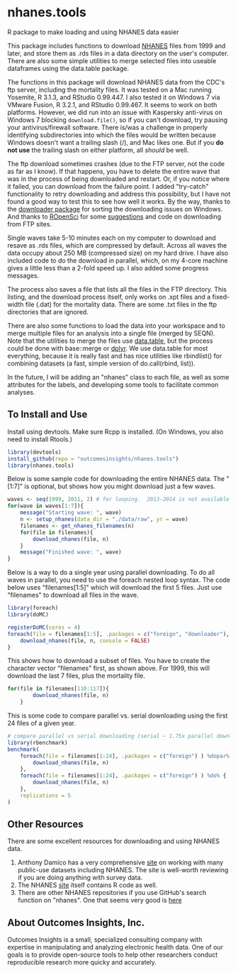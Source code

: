 # nhanes.tools
R package to make loading and using NHANES data easier

This package includes functions to download [NHANES](http://www.cdc.gov/nchs/nhanes/about_nhanes.htm) files from 1999 and later, and store them as .rds files in a data directory on the user's computer.  There are also some simple utilities to merge selected files into useable dataframes using the data.table package.  

The functions in this package will download NHANES data from the CDC's ftp server, including the mortality files.  It was tested on a Mac running Yosemite, R 3.1.3, and RStudio 0.99.447.  I also tested it on Windows 7 via VMware Fusion, R 3.2.1, and RStudio 0.99.467.  It seems to work on both platforms.  However, we did run into an issue with Kaspersky anti-virus on Windows 7 blocking `download.file()`, so if you can't download, try pausing your antivirus/firewall software.  There is/was a challenge in properly identifying subdirectories into which the files would be written because Windows doesn't want a trailing slash (/), and Mac likes one.  But if you **do not use** the trailing slash on either platform, all *should* be well.  

The ftp download sometimes crashes (due to the FTP server, not the code as far as I know).  If that happens, you have to delete the entire wave that was in the process of being downloaded and restart.  Or, if you notice where it failed, you can download from the failure point.  I added "try-catch" functionality to retry downloading and address this possibility, but I have not found a good way to test this to see how well it works.  By the way, thanks to the [downloader package](https://github.com/wch/downloader) for sorting the downloading issues on Windows.  And thanks to [ROpenSci](https://ropensci.org) for some [suggestions](https://discuss.ropensci.org/t/data-only-packages/203/4) and code on downloading from FTP sites.

Single waves take 5-10 minutes each on my computer to download and resave as .rds files, which are compressed by default.  Across all waves the data occupy about 250 MB (compressed size) on my hard drive.  I have also included code to do the download in parallel, which, on my 4-core machine gives a little less than a 2-fold speed up.  I also added some progress messages. 

The process also saves a file that lists all the files in the FTP directory.  This listing, and the download process itself, only works on .xpt files and a fixed-width file (.dat) for the mortality data.  There are some .txt files in the ftp directories that are ignored.  

There are also some functions to load the data into your workspace and to merge multiple files for an analysis into a single file (merged by SEQN).  Note that the utilities to merge the files use [data.table](https://github.com/Rdatatable/data.table), but the process could be done with base::merge or [dplyr](https://github.com/hadley/dplyr).  We use data.table for most everything, because it is really fast and has nice utilities like rbindlist() for combining datasets (a fast, simple version of do.call(rbind, list)).

In the future, I will be adding an "nhanes" class to each file, as well as some attributes for the labels, and developing some tools to facilitate common analyses.

## To Install and Use
Install using devtools. Make sure Rcpp is installed.  (On Windows, you also need to install Rtools.)

```R
library(devtools)
install_github(repo = "outcomesinsights/nhanes.tools")
library(nhanes.tools)
```
Below is some sample code for downloading the entire NHANES data.  The "[1:7]" is optional, but shows how you might download just a few waves.

```R
waves <- seq(1999, 2011, 2) # for looping.  2013-2014 is not available yet 
for(wave in waves[1:7]){
    message("Starting wave: ", wave)
    n <- setup_nhanes(data_dir = "./data/raw", yr = wave)
    filenames <- get_nhanes_filenames(n)
    for(file in filenames){
        download_nhanes(file, n)
    }
    message("Finished wave: ", wave)
}
```

Below is a way to do a single year using parallel downloading.  To do all waves in parallel, you need to use the foreach nested loop syntax.  The code below uses "filenames[1:5]" which will download the first 5 files.  Just use "filenames" to download all files in the wave.
```R
library(foreach)
library(doMC)

registerDoMC(cores = 4)
foreach(file = filenames[1:5], .packages = c("foreign", "downloader"), .combine = rbind) %dopar% {
    download_nhanes(file, n, console = FALSE)
}
```
This shows how to download a subset of files.  You have to create the character vector "filenames" first, as shown above.  For 1999, this will download the last 7 files, plus the mortality file.
```R
for(file in filenames[110:117]){
        download_nhanes(file, n)
    }
```

This is some code to compare parallel vs. serial downloading using the first 24 files of a given year.
```R
# compare parallel vs serial downloading (serial ~ 1.75x parallel download time)
library(rbenchmark)
benchmark(
    foreach(file = filenames[1:24], .packages = c("foreign") ) %dopar% {
        download_nhanes(file, n)
    }, 
    foreach(file = filenames[1:24], .packages = c("foreign") ) %do% {
        download_nhanes(file, n)
    },
    replications = 5
)
```

## Other Resources  
There are some excellent resources for downloading and using NHANES data.  

1. Anthony Damico has a very comprehensive [site](http://www.asdfree.com) on working with many public-use datasets including NHANES.  The site is well-worth reviewing if you are doing anything with survey data.
2. The NHANES [site](http://www.cdc.gov/nchs/tutorials/Nhanes/Downloads/intro.htm) itself contains R code as well.
3. There are other NHANES repositories if you use GitHub's search function on "nhanes".  One that seems very good is [here](https://github.com/cjendres1/nhanes)

## About Outcomes Insights, Inc.
Outcomes Insights is a small, specialized consulting company with expertise in manipulating and analyzing electronic health data.  One of our goals is to provide open-source tools to help other researchers conduct reproducible research more quicky and accurately.

